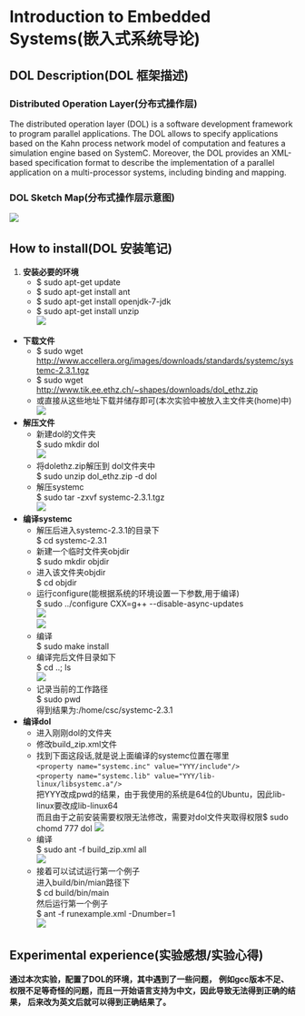 # Introduction to Embedded Systems(嵌入式系统导论)
## DOL Description(DOL 框架描述)
### Distributed Operation Layer(分布式操作层)
The distributed operation layer (DOL) is a software development framework
to program parallel applications. The DOL allows to specify applications based
on the Kahn process network model of computation and features a simulation
engine based on SystemC. Moreover, the DOL provides an XML-based
specification format to describe the implementation of a parallel application
on a multi-processor systems, including binding and mapping.
### DOL Sketch Map(分布式操作层示意图)
![](https://ooo.0o0.ooo/2016/10/09/57fa73f5650da.png)
## How to install(DOL 安装笔记)
1. **安装必要的环境**
	* $ sudo apt-get update
	* $ sudo apt-get install ant
	* $ sudo apt-get install openjdk-7-jdk
	* $ sudo apt-get install unzip  
	![](https://ooo.0o0.ooo/2016/10/09/57fa742a70296.png)
* **下载文件**
	* $ sudo wget http://www.accellera.org/images/downloads/standards/systemc/systemc-2.3.1.tgz
	* $ sudo wget http://www.tik.ee.ethz.ch/~shapes/downloads/dol_ethz.zip
	* 或直接从这些地址下载并储存即可(本次实验中被放入主文件夹(home)中)  
	![](https://ooo.0o0.ooo/2016/10/09/57fa746bd783e.png)
* **解压文件**
	* 新建dol的文件夹  
	$ sudo mkdir dol  
	![](https://ooo.0o0.ooo/2016/10/09/57fa74951d33b.png)
	* 将dolethz.zip解压到 dol文件夹中  
	$ sudo unzip dol_ethz.zip -d dol
	* 解压systemc  
	$ sudo tar -zxvf systemc-2.3.1.tgz  
	![](https://ooo.0o0.ooo/2016/10/09/57fa74a9e4625.png)
* **编译systemc**
	* 解压后进入systemc-2.3.1的目录下  
	$ cd systemc-2.3.1
	* 新建一个临时文件夹objdir  
	$ sudo mkdir objdir
	* 进入该文件夹objdir  
	$ cd objdir
	* 运行configure(能根据系统的环境设置一下参数,用于编译)  
	$ sudo ../configure CXX=g++ --disable-async-updates  
	![](https://ooo.0o0.ooo/2016/10/09/57fa74e1084fd.png)  
	![](https://ooo.0o0.ooo/2016/10/09/57fa74f284dfc.png)
	* 编译  
	$ sudo make install
	* 编译完后文件目录如下  
	$ cd ..; ls  
	![](https://ooo.0o0.ooo/2016/10/09/57fa750456820.png)
	* 记录当前的工作路径  
	$ sudo pwd  
	得到结果为:/home/csc/systemc-2.3.1
* **编译dol**
	* 进入刚刚dol的文件夹
	* 修改build_zip.xml文件
	* 找到下面这段话,就是说上面编译的systemc位置在哪里  
	`<property name="systemc.inc" value="YYY/include"/>`  
	`<property name="systemc.lib" value="YYY/lib-linux/libsystemc.a"/>`  
	把YYY改成pwd的结果，由于我使用的系统是64位的Ubuntu，因此lib-linux要改成lib-linux64  
	而且由于之前安装需要权限无法修改，需要对dol文件夹取得权限$ sudo chomd 777 dol
	![](https://ooo.0o0.ooo/2016/10/09/57fa75ce262fe.png)
	* 编译  
	$ sudo ant -f build_zip.xml all  
	![](https://ooo.0o0.ooo/2016/10/09/57fa755531c15.png)
	* 接着可以试试运行第一个例子  
	进入build/bin/mian路径下  
	$ cd build/bin/main  
	然后运行第一个例子  
	$ ant -f runexample.xml -Dnumber=1  
	![](https://ooo.0o0.ooo/2016/10/09/57fa758f74474.png)



## Experimental experience(实验感想/实验心得)
**通过本次实验，配置了DOL的环境，其中遇到了一些问题，**
**例如gcc版本不足、权限不足等奇怪的问题，而且一开始语言支持为中文，因此导致无法得到正确的结果，**
**后来改为英文后就可以得到正确结果了。**



